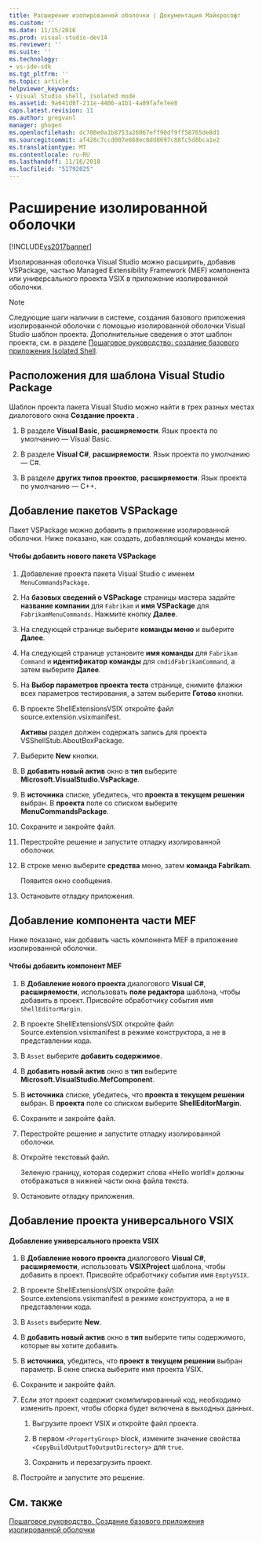 ```yaml
---
title: Расширение изолированной оболочки | Документация Майкрософт
ms.custom: ''
ms.date: 11/15/2016
ms.prod: visual-studio-dev14
ms.reviewer: ''
ms.suite: ''
ms.technology:
- vs-ide-sdk
ms.tgt_pltfrm: ''
ms.topic: article
helpviewer_keywords:
- Visual Studio shell, isolated mode
ms.assetid: 9a641d8f-211e-4486-a1b1-4a89fafe7ee8
caps.latest.revision: 11
ms.author: gregvanl
manager: ghogen
ms.openlocfilehash: dc700e0a1b8753a26067eff90df9ff58765de8d1
ms.sourcegitcommit: af428c7ccd007e668ec0dd8697c88fc5d8bca1e2
ms.translationtype: MT
ms.contentlocale: ru-RU
ms.lasthandoff: 11/16/2018
ms.locfileid: "51792025"
---
```

# <a name="extending-the-isolated-shell"></a>Расширение изолированной оболочки
[!INCLUDE[vs2017banner](../includes/vs2017banner.md)]

Изолированная оболочка Visual Studio можно расширить, добавив VSPackage, частью Managed Extensibility Framework (MEF) компонента или универсального проекта VSIX в приложение изолированной оболочки.  
  
> [!NOTE]
>  Следующие шаги наличии в системе, создания базового приложения изолированной оболочки с помощью изолированной оболочки Visual Studio шаблон проекта. Дополнительные сведения о этот шаблон проекта, см. в разделе [Пошаговое руководство: создание базового приложения Isolated Shell](../extensibility/walkthrough-creating-a-basic-isolated-shell-application.md).  
  
## <a name="locations-for-the-visual-studio-package-project-template"></a>Расположения для шаблона Visual Studio Package  
 Шаблон проекта пакета Visual Studio можно найти в трех разных местах диалогового окна **Создание проекта** .  
  
1.  В разделе **Visual Basic**, **расширяемости**. Язык проекта по умолчанию — Visual Basic.  
  
2.  В разделе **Visual C#**, **расширяемости**. Язык проекта по умолчанию — C#.  
  
3.  В разделе **других типов проектов**, **расширяемости**. Язык проекта по умолчанию — C++.  
  
## <a name="adding-a-vspackage"></a>Добавление пакетов VSPackage  
 Пакет VSPackage можно добавить в приложение изолированной оболочки. Ниже показано, как создать, добавляющий команды меню.  
  
#### <a name="to-add-a-new-vspackage"></a>Чтобы добавить нового пакета VSPackage  
  
1.  Добавление проекта пакета Visual Studio с именем `MenuCommandsPackage`.  
  
2.  На **базовых сведений о VSPackage** страницы мастера задайте **название компании** для `Fabrikam` и **имя VSPackage** для `FabrikamMenuCommands`. Нажмите кнопку **Далее**.  
  
3.  На следующей странице выберите **команды меню** и выберите **Далее**.  
  
4.  На следующей странице установите **имя команды** для `Fabrikam Command` и **идентификатор команды** для `cmdidFabrikamCommand`, а затем выберите **Далее**.  
  
5.  На **Выбор параметров проекта теста** странице, снимите флажки всех параметров тестирования, а затем выберите **Готово** кнопки.  
  
6.  В проекте ShellExtensionsVSIX откройте файл source.extension.vsixmanifest.  
  
     **Активы** раздел должен содержать запись для проекта VSShellStub.AboutBoxPackage.  
  
7.  Выберите **New** кнопки.  
  
8.  В **добавить новый актив** окно в **тип** выберите **Microsoft.VisualStudio.VsPackage**.  
  
9. В **источника** списке, убедитесь, что **проекта в текущем решении** выбран. В **проекта** поле со списком выберите **MenuCommandsPackage**.  
  
10. Сохраните и закройте файл.  
  
11. Перестройте решение и запустите отладку изолированной оболочки.  
  
12. В строке меню выберите **средства** меню, затем **команда Fabrikam**.  
  
     Появится окно сообщения.  
  
13. Остановите отладку приложения.  
  
## <a name="adding-a-mef-component-part"></a>Добавление компонента части MEF  
 Ниже показано, как добавить часть компонента MEF в приложение изолированной оболочки.  
  
#### <a name="to-add-a-mef-component"></a>Чтобы добавить компонент MEF  
  
1.  В **Добавление нового проекта** диалогового **Visual C#**, **расширяемости**, использовать **поле редактора** шаблона, чтобы добавить в проект. Присвойте обработчику события имя `ShellEditorMargin`.  
  
2.  В проекте ShellExtensionsVSIX откройте файл Source.extension.vsixmanifest в режиме конструктора, а не в представлении кода.  
  
3.  В `Asset` выберите **добавить содержимое**.  
  
4.  В **добавить новый актив** окно в **тип** выберите **Microsoft.VisualStudio.MefComponent**.  
  
5.  В **источника** списке, убедитесь, что **проекта в текущем решении** выбран. В **проекта** поле со списком выберите **ShellEditorMargin**.  
  
6.  Сохраните и закройте файл.  
  
7.  Перестройте решение и запустите отладку изолированной оболочки.  
  
8.  Откройте текстовый файл.  
  
     Зеленую границу, которая содержит слова «Hello world!» должны отображаться в нижней части окна файла текста.  
  
9. Остановите отладку приложения.  
  
## <a name="adding-a-generic-vsix-project"></a>Добавление проекта универсального VSIX  
  
#### <a name="to-add-a-generic-vsix-project"></a>Добавление универсального проекта VSIX  
  
1.  В **Добавление нового проекта** диалогового **Visual C#**, **расширяемости**, использовать **VSIXProject** шаблона, чтобы добавить в проект. Присвойте обработчику события имя `EmptyVSIX`.  
  
2.  В проекте ShellExtensionsVSIX откройте файл Source.extensions.vsixmanifest в режиме конструктора, а не в представлении кода.  
  
3.  В `Assets` выберите **New**.  
  
4.  В **добавить новый актив** окно в **тип** выберите типы содержимого, которые вы хотите добавить.  
  
5.  В **источника**, убедитесь, что **проект в текущем решении** выбран параметр. В окне списка выберите имя проекта VSIX.  
  
6.  Сохраните и закройте файл.  
  
7.  Если этот проект содержит скомпилированный код, необходимо изменить проект, чтобы сборка будет включена в выходных данных.  
  
    1.  Выгрузите проект VSIX и откройте файл проекта.  
  
    2.  В первом `<PropertyGroup>` block, измените значение свойства `<CopyBuildOutputToOutputDirectory>` для `true`.  
  
    3.  Сохранить и перезагрузить проект.  
  
8.  Постройте и запустите это решение.  
  
## <a name="see-also"></a>См. также  
 [Пошаговое руководство. Создание базового приложения изолированной оболочки](../extensibility/walkthrough-creating-a-basic-isolated-shell-application.md)

